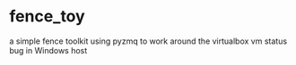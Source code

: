 fence_toy
=========

a simple fence toolkit using pyzmq to work around the virtualbox vm status bug in Windows host

